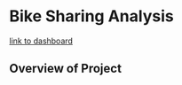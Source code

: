 # Bike Sharing Analysis
[link to dashboard](https://public.tableau.com/profile/kevin3149#!/vizhome/Module14Challenge_16110220367980/Story1)

## Overview of Project

